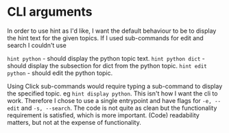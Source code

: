 # CLI arguments

In order to use hint as I'd like, I want the default behaviour to be to display the hint text for the given topics. If I used sub-commands for edit and search I couldn't use 

`hint python` - should display the python topic text.
`hint python dict` - should display the subsection for dict from the python topic.
`hint edit python` - should edit the python topic.

Using Click sub-commands would require typing a sub-command to display the specified topic. eg `hint display python`. This isn't how I want the cli to work. Therefore I chose to use a single entrypoint and have flags for `-e, --edit` and `-s, --search`. The code is not quite as clean but the functionality requirement is satisfied, which is more important. (Code) readability matters, but not at the expense of functionality.
